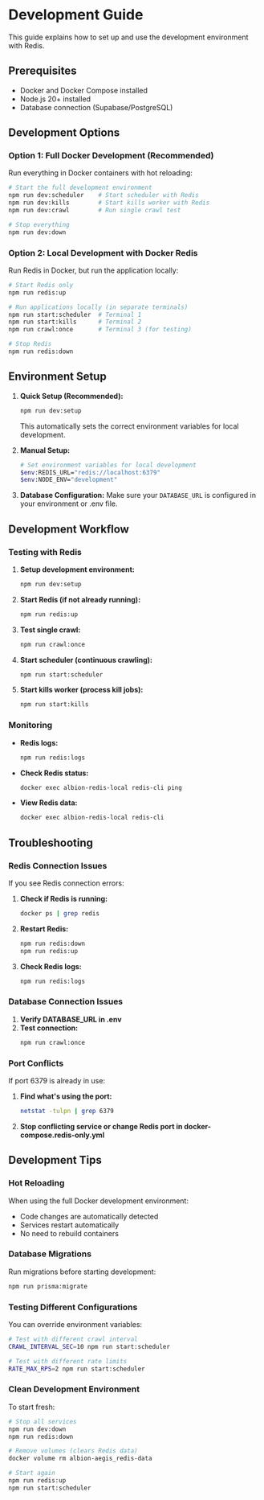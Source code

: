 # Development Guide

This guide explains how to set up and use the development environment with Redis.

## Prerequisites

- Docker and Docker Compose installed
- Node.js 20+ installed
- Database connection (Supabase/PostgreSQL)

## Development Options

### Option 1: Full Docker Development (Recommended)

Run everything in Docker containers with hot reloading:

```bash
# Start the full development environment
npm run dev:scheduler    # Start scheduler with Redis
npm run dev:kills        # Start kills worker with Redis
npm run dev:crawl        # Run single crawl test

# Stop everything
npm run dev:down
```

### Option 2: Local Development with Docker Redis

Run Redis in Docker, but run the application locally:

```bash
# Start Redis only
npm run redis:up

# Run applications locally (in separate terminals)
npm run start:scheduler  # Terminal 1
npm run start:kills      # Terminal 2
npm run crawl:once       # Terminal 3 (for testing)

# Stop Redis
npm run redis:down
```

## Environment Setup

1. **Quick Setup (Recommended):**
   ```bash
   npm run dev:setup
   ```
   This automatically sets the correct environment variables for local development.

2. **Manual Setup:**
   ```bash
   # Set environment variables for local development
   $env:REDIS_URL="redis://localhost:6379"
   $env:NODE_ENV="development"
   ```

3. **Database Configuration:**
   Make sure your `DATABASE_URL` is configured in your environment or .env file.

## Development Workflow

### Testing with Redis

1. **Setup development environment:**
   ```bash
   npm run dev:setup
   ```

2. **Start Redis (if not already running):**
   ```bash
   npm run redis:up
   ```

3. **Test single crawl:**
   ```bash
   npm run crawl:once
   ```

4. **Start scheduler (continuous crawling):**
   ```bash
   npm run start:scheduler
   ```

5. **Start kills worker (process kill jobs):**
   ```bash
   npm run start:kills
   ```

### Monitoring

- **Redis logs:**
  ```bash
  npm run redis:logs
  ```

- **Check Redis status:**
  ```bash
  docker exec albion-redis-local redis-cli ping
  ```

- **View Redis data:**
  ```bash
  docker exec albion-redis-local redis-cli
  ```

## Troubleshooting

### Redis Connection Issues

If you see Redis connection errors:

1. **Check if Redis is running:**
   ```bash
   docker ps | grep redis
   ```

2. **Restart Redis:**
   ```bash
   npm run redis:down
   npm run redis:up
   ```

3. **Check Redis logs:**
   ```bash
   npm run redis:logs
   ```

### Database Connection Issues

1. **Verify DATABASE_URL in .env**
2. **Test connection:**
   ```bash
   npm run crawl:once
   ```

### Port Conflicts

If port 6379 is already in use:

1. **Find what's using the port:**
   ```bash
   netstat -tulpn | grep 6379
   ```

2. **Stop conflicting service or change Redis port in docker-compose.redis-only.yml**

## Development Tips

### Hot Reloading

When using the full Docker development environment:
- Code changes are automatically detected
- Services restart automatically
- No need to rebuild containers

### Database Migrations

Run migrations before starting development:

```bash
npm run prisma:migrate
```

### Testing Different Configurations

You can override environment variables:

```bash
# Test with different crawl interval
CRAWL_INTERVAL_SEC=10 npm run start:scheduler

# Test with different rate limits
RATE_MAX_RPS=2 npm run start:scheduler
```

### Clean Development Environment

To start fresh:

```bash
# Stop all services
npm run dev:down
npm run redis:down

# Remove volumes (clears Redis data)
docker volume rm albion-aegis_redis-data

# Start again
npm run redis:up
npm run start:scheduler
```
